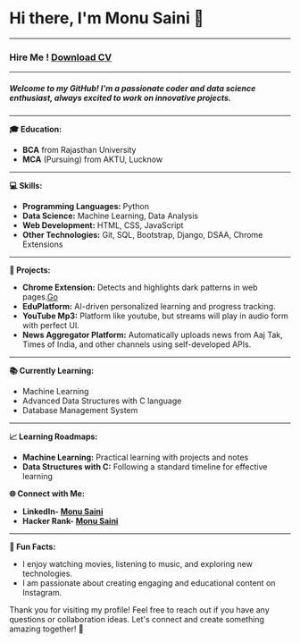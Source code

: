 # Hi there, I'm Monu Saini 👋
--- 
### Hire Me ! [Download CV](https://raw.githubusercontent.com/Tech2Saini/tech2saini/5e891ef03b511bcb7b3864f245c661ec5bd10f05/Monu%20Saini%20Resume.pdf)

---
##### Welcome to my GitHub! I'm a passionate coder and data science enthusiast, always excited to work on innovative projects.

---

**🎓 Education:**
- **BCA** from Rajasthan University
- **MCA** (Pursuing) from AKTU, Lucknow
---

**💻 Skills:**
- **Programming Languages:** Python
- **Data Science:** Machine Learning, Data Analysis
- **Web Development:** HTML, CSS, JavaScript
- **Other Technologies:** Git, SQL, Bootstrap, Django, DSAA, Chrome Extensions
---

**🚀 Projects:**
- **Chrome Extension:** Detects and highlights dark patterns in web pages.[Go](https://projectksecure.blogspot.com/)
- **EduPlatform:** AI-driven personalized learning and progress tracking.
- **YouTube Mp3:** Platform like youtube, but streams will play in audio form with perfect UI. 
- **News Aggregator Platform:** Automatically uploads news from Aaj Tak, Times of India, and other channels using self-developed APIs.
---

**📚 Currently Learning:**
- Machine Learning
- Advanced Data Structures with C language
- Database Management System
---

**📈 Learning Roadmaps:**
- **Machine Learning:** Practical learning with projects and notes
- **Data Structures with C:** Following a standard timeline for effective learning

**🌐 Connect with Me:**
- **LinkedIn- [Monu Saini](https://www.linkedin.com/in/monupydev)**
- **Hacker Rank- [Monu Saini](https://www.hackerrank.com/profile/tech2saini)**

---



**🌟 Fun Facts:**
- I enjoy watching movies, listening to music, and exploring new technologies.
- I am passionate about creating engaging and educational content on Instagram.

Thank you for visiting my profile! Feel free to reach out if you have any questions or collaboration ideas. Let's connect and create something amazing together! 🚀

